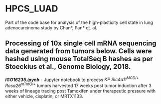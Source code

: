 # HPCS_LUAD
Part of the code base for analysis of the high-plasticity cell state in lung adenocarcinoma study by Chan*, Pan* et. al. 

## Processing of 10x single cell mRNA sequencing data generated from tumors below.  Cells were hashed using mouse TotalSeq B hashes as per Stoeckius et al., Genome Biology, 2018.

**_IGO16235.ipynb_** - Jupyter notebook to process _KP Slc4a11<sup>MCD/+</sup> Rosa26<sup>mTmG/+</sup>_ tumors harvested 17 weeks post tumor induction after 3 weeks of lineage tracing post Tamoxifen under therapeutic pressure with either vehicle, cisplatin, or MRTX1133.
